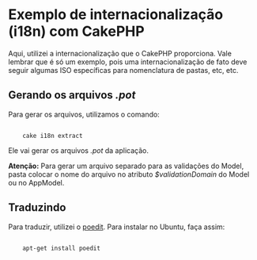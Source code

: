 # Exemplo de internacionalização (i18n) com CakePHP

Aqui, utilizei a internacionalização que o CakePHP proporciona. Vale lembrar que é só um exemplo, pois uma internacionalização de fato deve seguir algumas ISO específicas para nomenclatura de pastas, etc, etc.

## Gerando os arquivos _.pot_

Para gerar os arquivos, utilizamos o comando:

<code>
	cake i18n extract
</code>

Ele vai gerar os arquivos _.pot_ da aplicação.

<strong>Atenção:</strong> Para gerar um arquivo separado para as validações do Model, pasta colocar o nome do arquivo no atributo <em>$validationDomain</em> do Model ou no AppModel.

## Traduzindo

Para traduzir, utilizei o [poedit](http://www.poedit.net/). Para instalar no Ubuntu, faça assim:

<code>
	apt-get install poedit
</code>